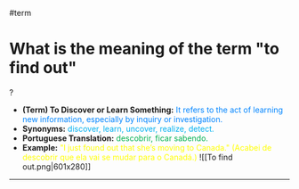 #term

# What is the meaning of the term "to find out"
?
* **(Term) To Discover or Learn Something:** <span style="color:rgb(0, 132, 255)">It refers to the act of learning new information, especially by inquiry or investigation.</span>
* **Synonyms:** <span style="color:rgb(0, 176, 240)">discover, learn, uncover, realize, detect.</span>
* **Portuguese Translation:** <span style="color:rgb(0, 176, 80)">descobrir, ficar sabendo.</span>
* **Example:** <span style="color:rgb(255, 255, 0)">"I just found out that she’s moving to Canada." (Acabei de descobrir que ela vai se mudar para o Canadá.)</span>
![[To find out.png|601x280]]
---
<!--SR:!2025-06-06,3,250-->
